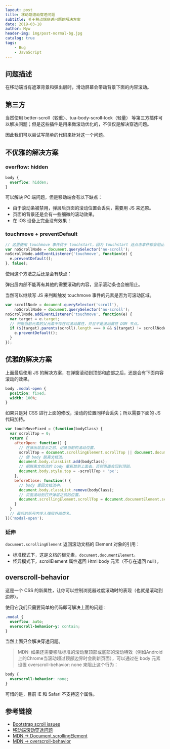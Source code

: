 ```yaml
---
layout: post
title: 移动端滚动穿透问题
subtitle: 关于移动端穿透问题的解决方案
date: 2019-03-18
author: Myw
header-img: img/post-normal-bg.jpg
catalog: true
tags:
    - Bug
    - JavaScript
---
```


## 问题描述

在移动端当有遮罩背景和弹出层时，滑动屏幕会带动背景下面的内容滚动。

## 第三方

当然使用 better-scroll（较重）、tua-body-scroll-lock（轻量） 等第三方插件可以解决问题；但是这些插件是用来做滚动优化的，不仅仅是解决穿透问题。

因此我们可以尝试写简单的代码来针对这一个问题。

## 不优雅的解决方案

### overflow: hidden

```css
body {
  overflow: hidden;
}
```

可以解决 PC 端问题，但是移动端会有以下缺点：

- 由于滚动条被禁用，弹层后页面的滚动位置会丢失，需要用 JS 来还原。
- 页面的背景还是会有一些细微的滚动效果。
- 在 iOS 设备上完全没有效果！

### touchmove + preventDefault

```js
// 这里使用 touchmove 事件优于 touchstart，因为 touchstart 连点击事件都会阻止。
var noScrollNode = document.querySelector('no-scroll');
noScrollNode.addEventListener('touchmove', function(e) {
  e.preventDefault();
}, false);
```

使用这个方法之后还是会有缺点：

弹出层内部不能再有其他的需要滚动的内容，显示滚动条也会被阻止。

当然可以继续写 JS 来判断触发 touchmove 事件的元素是否为可滚动区域。

```js
var scrollNode = document.querySelector('scroll'),
    noScrollNode = document.querySelector('no-scroll');
noScrollNode.addEventListener('touchmove', function(e) {
  var target = e.target;
  // 判断当前元素的父元素不存在可滚动属性，并且不是滚动属性 DOM 节点。
  if ($(target).parents(scroll).length === 0 && $(target) != scrollNode) {
    e.preventDefault();
  }
});
```

## 优雅的解决方案

上面最后使用 JS 的解决方案，在弹窗滚动到顶部和底部之后，还是会有下面内容滚动的效果。

```css
body .modal-open {
  position: fixed;
  width: 100%;
}
```

如果只是对 CSS 进行上面的修改，滚动的位置同样会丢失；所以需要下面的 JS 代码加持。

```js
var touchMoveFixed = (function(bodyClass) {
  var scrollTop = 0;
  return {
    afterOpen: function() {
      // 在弹出层显示之前，记录当前的滚动位置。
      scrollTop = document.scrollingElement.scrollTop || document.documentElement.scrollTop || document.body.scrollTop;
      // 使 body 脱离文档流。
      document.body.classList.add(bodyClass);
      // 把脱离文档流的 body 重新放到上面去，否则页面会回到顶部。
      document.body.style.top = -scrollTop + 'px';
    },
    beforeClose: function() {
      // body 重回文档流中。
      document.body.classList.remove(bodyClass);
      // 页面滚动到打开弹层之前的位置。
      document.scrollingElement.scrollTop = document.documentElement.scrollTop = document.body.scrollTop = scrollTop;
    }
  }
  // 最后的括号内传入弹层外部类名。
})('modal-open');
```

### 延伸

`document.scrollingElement` 返回滚动文档的 Element 对象的引用：

- 标准模式下，这是文档的根元素，`document.documentElement`。
- 怪异模式下，scrollElement 属性返回 Html body 元素（不存在返回 null）。

## overscroll-behavior

这是一个 CSS 的新属性，让你可以控制浏览器过度滚动时的表现（也就是滚动到边界）。

使用它我们只需要简单的代码即可解决上面的问题：

```css
.modal {
  overflow: auto;
  overscroll-behavior-y: contain;
}
```

当然上面只会解决穿透问题。

>MDN: 如果还需要移除标准的滚动至顶部或底部的滚动特效（例如Android上的Chrome当滚动超过顶部边界时会刷新页面），可以通过在 body 元素设置 overscroll-behavior: none 来阻止这个行为：

```css
body {
  overscroll-behavior: none;
}
```

可惜的是，目前 IE 和 Safari 不支持这个属性。

## 参考链接

- [Bootstrap scroll issues](https://github.com/twbs/bootstrap/issues/15852)
- [移动端滚动穿透问题](https://github.com/pod4g/tool/wiki/%E7%A7%BB%E5%8A%A8%E7%AB%AF%E6%BB%9A%E5%8A%A8%E7%A9%BF%E9%80%8F%E9%97%AE%E9%A2%98)
- [MDN -> Document.scrollingElement](https://developer.mozilla.org/zh-CN/docs/Web/API/Document/scrollingElement)
- [MDN -> overscroll-behavior](https://developer.mozilla.org/zh-CN/docs/Web/CSS/overscroll-behavior)
